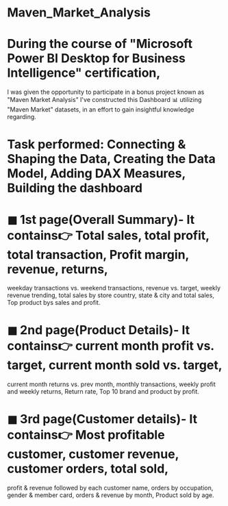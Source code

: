 # Maven_Market_Analysis

# During the course of "Microsoft Power BI Desktop for Business Intelligence" certification, 
I was given the opportunity to participate in a bonus project known as "Maven Market Analysis"
I've constructed this Dashboard 📊 utilizing "Maven Market" datasets, in an effort to gain insightful knowledge regarding.

# Task performed: Connecting & Shaping the Data, Creating the Data Model, Adding DAX Measures, Building the dashboard

# ◼ 1st page(Overall Summary)- It contains👉 Total sales, total profit, total transaction, Profit margin, revenue, returns, 
weekday transactions vs. weekend transactions, revenue vs. target, weekly revenue trending, 
total sales by store country, state & city and total sales, Top product bys sales and profit.

# ◼ 2nd page(Product Details)- It contains👉 current month profit vs. target, current month sold vs. target, 
current month returns vs. prev month, monthly transactions, weekly profit and weekly returns, Return rate, Top 10 brand and product by profit.

# ◼ 3rd page(Customer details)- It contains👉 Most profitable customer, customer revenue, customer orders, total sold,
 profit & revenue followed by each customer name, orders by occupation, gender & member card, orders & revenue by month, Product sold by age.

